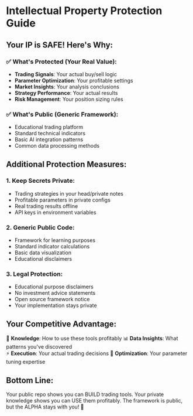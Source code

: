 # Intellectual Property Protection Guide

## Your IP is SAFE! Here's Why:

### ✅ What's Protected (Your Real Value):
- **Trading Signals**: Your actual buy/sell logic
- **Parameter Optimization**: Your profitable settings
- **Market Insights**: Your analysis conclusions  
- **Strategy Performance**: Your actual results
- **Risk Management**: Your position sizing rules

### ✅ What's Public (Generic Framework):
- Educational trading platform
- Standard technical indicators
- Basic AI integration patterns
- Common data processing methods

## Additional Protection Measures:

### 1. Keep Secrets Private:
- Trading strategies in your head/private notes
- Profitable parameters in private configs
- Real trading results offline
- API keys in environment variables

### 2. Generic Public Code:
- Framework for learning purposes
- Standard indicator calculations
- Basic data visualization
- Educational disclaimers

### 3. Legal Protection:
- Educational purpose disclaimers
- No investment advice statements
- Open source framework notice
- Your implementation stays private

## Your Competitive Advantage:
🧠 **Knowledge**: How to use these tools profitably
📊 **Data Insights**: What patterns you've discovered  
⚡ **Execution**: Your actual trading decisions
🎯 **Optimization**: Your parameter tuning expertise

## Bottom Line:
Your public repo shows you can BUILD trading tools.
Your private knowledge shows you can USE them profitably.
The framework is public, but the ALPHA stays with you! 🚀
